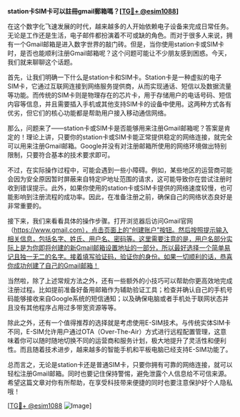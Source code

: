 **station卡SIM卡可以註冊gmail郵箱嗎？[[TG💪+ @esim1088](https://t.me/s/esim1088)]**

在这个数字化飞速发展的时代，越来越多的人开始依赖电子设备来完成日常任务。无论是工作还是生活，电子邮件都扮演着不可或缺的角色。而对于很多人来说，拥有一个Gmail邮箱是进入数字世界的敲门砖。但是，当你使用station卡或SIM卡时，是否也能顺利注册Gmail邮箱呢？这个问题可能让不少朋友感到困惑。今天，我们就来聊聊这个话题。

首先，让我们明确一下什么是station卡和SIM卡。Station卡是一种虚拟的电子SIM卡，它通过互联网连接到网络服务提供商，从而实现通话、短信以及数据流量等功能。而传统的SIM卡则是物理存在的芯片卡，用于存储用户的电话号码、短信内容等信息，并且需要插入手机或其他支持SIM卡的设备中使用。这两种方式各有优劣，但它们的核心功能都是帮助用户接入移动通信网络。

那么，问题来了——station卡或SIM卡是否能够用来注册Gmail邮箱呢？答案是肯定的！理论上讲，只要你的station卡或SIM卡能正常提供稳定的网络连接，就完全可以用来注册Gmail邮箱。Google并没有对注册邮箱所使用的网络环境做出特别限制，只要符合基本的技术要求即可。

不过，在实际操作过程中，可能会遇到一些小障碍。例如，某些地区的运营商可能会因为安全原因暂时屏蔽来自特定IP地址范围的请求，这可能导致你在尝试注册时收到错误提示。此外，如果你使用的station卡或SIM卡提供的网络速度较慢，也可能影响到注册流程的成功率。因此，在准备注册之前，确保自己的网络状态良好是非常重要的。

接下来，我们来看看具体的操作步骤。打开浏览器后访问Gmail官网（https://www.gmail.com），点击页面上的“创建账户”按钮。然后按照提示输入相关信息，包括名字、姓氏、用户名、密码等。这里需要注意的是，用户名部分实际上是为你即将创建的新Gmail邮箱设置地址的一部分，所以最好选择一个简单易记且独一无二的名字。接着填写验证码，验证你的身份。如果一切顺利的话，恭喜你成功创建了自己的Gmail邮箱！

当然啦，除了上述常规方法之外，还有一些额外的小技巧可以帮助你更高效地完成注册过程。比如提前准备好备用邮箱作为辅助验证工具；检查并确认自己的手机号码能够接收来自Google系统的短信通知；以及确保电脑或者手机处于联网状态并且没有其他程序占用过多带宽资源等等。

除此之外，还有一个值得推荐的选择就是考虑使用E-SIM技术。与传统实体SIM卡不同，E-SIM允许用户通过OTA（Over-The-Air）方式进行远程配置管理，这意味着你可以随时随地切换不同的运营商和服务计划，极大地提升了灵活性和便利性。而且随着技术进步，越来越多的智能手机和平板电脑已经支持E-SIM功能了。

总而言之，无论是station卡还是普通SIM卡，只要你拥有可靠的网络连接，就可以轻松注册Gmail邮箱。同时也要记住保持警惕，避免泄露个人信息给不可信来源。希望这篇文章对你有所帮助，在享受科技带来便捷的同时也要注意保护好个人隐私哦！

[[TG💪+ @esim1088](https://t.me/s/esim1088) ![Image](https://i.postimg.cc/4NQfJmqS/Snipaste-2025-05-13-00-14-12.png)]